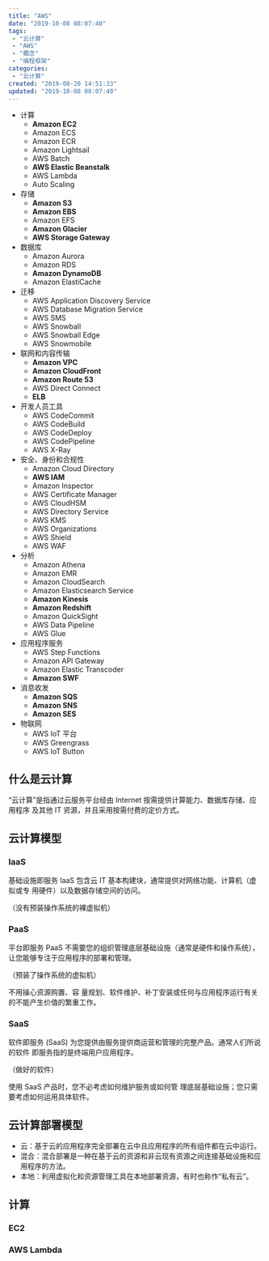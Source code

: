 ```yaml
---
title: "AWS"
date: "2019-10-08 08:07:40"
tags: 
 - "云计算"
 - "AWS"
 - "概念"
 - "编程框架"
categories: 
 - "云计算"
created: "2019-08-20 14:51:33"
updated: "2019-10-08 08:07:40"
---
```


* 计算
  * **Amazon EC2**
  * Amazon ECS
  * Amazon ECR
  * Amazon Lightsail
  * AWS Batch
  * **AWS Elastic Beanstalk**
  * AWS Lambda
  * Auto Scaling
* 存储
  * **Amazon S3**
  * **Amazon EBS**
  * Amazon EFS
  * **Amazon Glacier**
  * **AWS Storage Gateway**
* 数据库
  * Amazon Aurora
  * Amazon RDS
  * **Amazon DynamoDB**
  * Amazon ElastiCache
* 迁移
  * AWS Application Discovery Service
  * AWS Database Migration Service
  * AWS SMS
  * AWS Snowball
  * AWS Snowball Edge
  * AWS Snowmobile
* 联网和内容传输
  * **Amazon VPC**
  * **Amazon CloudFront**
  * **Amazon Route 53**
  * AWS Direct Connect
  * **ELB**
* 开发人员工具
  * AWS CodeCommit
  * AWS CodeBuild
  * AWS CodeDeploy
  * AWS CodePipeline
  * AWS X-Ray
* 安全、身份和合规性
  * Amazon Cloud Directory
  * **AWS IAM**
  * Amazon Inspector
  * AWS Certificate Manager
  * AWS CloudHSM
  * AWS Directory Service
  * AWS KMS
  * AWS Organizations
  * AWS Shield
  * AWS WAF
* 分析
  * Amazon Athena
  * Amazon EMR
  * Amazon CloudSearch
  * Amazon Elasticsearch Service
  * **Amazon Kinesis**
  * **Amazon Redshift**
  * Amazon QuickSight
  * AWS Data Pipeline
  * AWS Glue
* 应用程序服务
  * AWS Step Functions
  * Amazon API Gateway
  * Amazon Elastic Transcoder
  * **Amazon SWF**
* 消息收发
  * **Amazon SQS**
  * **Amazon SNS**
  * **Amazon SES**
* 物联网
  * AWS IoT 平台
  * AWS Greengrass
  * AWS IoT Button

## 什么是云计算

“云计算”是指通过云服务平台经由 Internet 按需提供计算能力、数据库存储、应用程序 及其他 IT 资源，并且采用按需付费的定价方式。

## 云计算模型

### IaaS

基础设施即服务 IaaS 包含云 IT 基本构建块，通常提供对网络功能、计算机（虚拟或专 用硬件）以及数据存储空间的访问。

（没有预装操作系统的裸虚拟机）

### PaaS

平台即服务 PaaS 不需要您的组织管理底层基础设施（通常是硬件和操作系统），让您能够专注于应用程序的部署和管理。

（预装了操作系统的虚拟机）

不用操心资源购置、容 量规划、软件维护、补丁安装或任何与应用程序运行有关的不能产生价值的繁重工作。

### SaaS

软件即服务 (SaaS) 为您提供由服务提供商运营和管理的完整产品。通常人们所说的软件 即服务指的是终端用户应用程序。

（做好的软件）

使用 SaaS 产品时，您不必考虑如何维护服务或如何管 理底层基础设施；您只需要考虑如何运用具体软件。

## 云计算部署模型

* 云：基于云的应用程序完全部署在云中且应用程序的所有组件都在云中运行。
* 混合：混合部署是一种在基于云的资源和非云现有资源之间连接基础设施和应用程序的方法。
* 本地：利用虚拟化和资源管理工具在本地部署资源，有时也称作“私有云”。

## 计算

### EC2

### AWS Lambda
